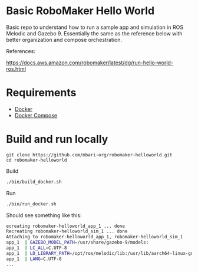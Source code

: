 # Basic RoboMaker Hello World 

Basic repo to understand how to run a sample app and simulation in ROS Melodic and Gazebo 9.
Essentially the same as the reference below with better organization and compose orchestration.

References:

https://docs.aws.amazon.com/robomaker/latest/dg/run-hello-world-ros.html

# Requirements

 - [Docker](https://docs.docker.com/get-docker/)
 - [Docker Compose](https://docs.docker.com/compose/install/)

# Build and run locally

```
git clone https://github.com/mbari-org/robomaker-helloworld.git
cd robomaker-helloworld
```

Build
  
```bash
./bin/build_docker.sh
```

Run

```bash
./bin/run_docker.sh
```

Should see something like this:

```bash
ecreating robomaker-helloworld_app_1 ... done
Recreating robomaker-helloworld_sim_1 ... done
Attaching to robomaker-helloworld_app_1, robomaker-helloworld_sim_1
app_1  | GAZEBO_MODEL_PATH=/usr/share/gazebo-9/models:
app_1  | LC_ALL=C.UTF-8
app_1  | LD_LIBRARY_PATH=/opt/ros/melodic/lib:/usr/lib/aarch64-linux-gnu/gazebo-9/plugins
app_1  | LANG=C.UTF-8
...